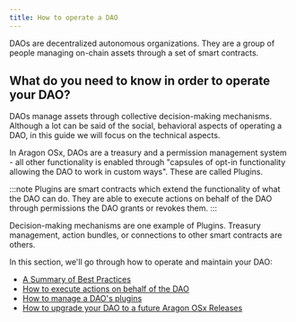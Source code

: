 ```yaml
---
title: How to operate a DAO
---
```


DAOs are decentralized autonomous organizations. They are a group of people managing on-chain assets through a set of smart contracts.

## What do you need to know in order to operate your DAO?

DAOs manage assets through collective decision-making mechanisms. Although a lot can be said of the social, behavioral aspects of operating a DAO, in this guide we will focus on the technical aspects.

In Aragon OSx, DAOs are a treasury and a permission management system - all other functionality is enabled through "capsules of opt-in functionality allowing the DAO to work in custom ways". These are called Plugins.

:::note
Plugins are smart contracts which extend the functionality of what the DAO can do. They are able to execute actions on behalf of the DAO through permissions the DAO grants or revokes them.
:::

Decision-making mechanisms are one example of Plugins. Treasury management, action bundles, or connections to other smart contracts are others.

<!-- To-do: add image here with use cases -->
<!-- To-do: link to the project's dashboard showcasing all projects built using our stack -->

In this section, we'll go through how to operate and maintain your DAO:

- [A Summary of Best Practices](./01-best-practices.md)
- [How to execute actions on behalf of the DAO](./02-action-execution.md)
- [How to manage a DAO's plugins](./04-managing-plugins/index.md)
- [How to upgrade your DAO to a future Aragon OSx Releases](./03-protocol-upgrades.md)
